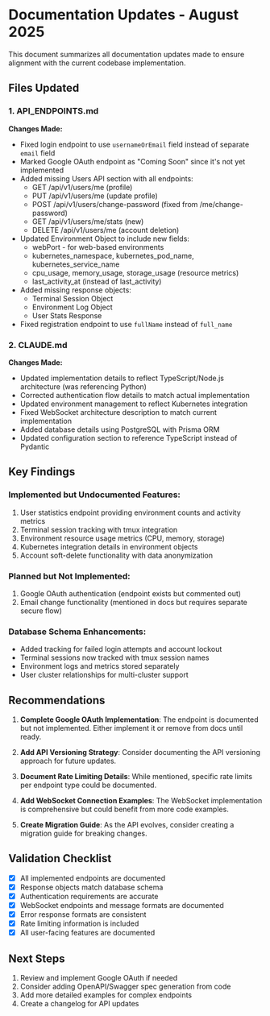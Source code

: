 # Documentation Updates - August 2025

This document summarizes all documentation updates made to ensure alignment with the current codebase implementation.

## Files Updated

### 1. API_ENDPOINTS.md
**Changes Made:**
- Fixed login endpoint to use `usernameOrEmail` field instead of separate `email` field
- Marked Google OAuth endpoint as "Coming Soon" since it's not yet implemented
- Added missing Users API section with all endpoints:
  - GET /api/v1/users/me (profile)
  - PUT /api/v1/users/me (update profile)
  - POST /api/v1/users/change-password (fixed from /me/change-password)
  - GET /api/v1/users/me/stats (new)
  - DELETE /api/v1/users/me (account deletion)
- Updated Environment Object to include new fields:
  - webPort - for web-based environments
  - kubernetes_namespace, kubernetes_pod_name, kubernetes_service_name
  - cpu_usage, memory_usage, storage_usage (resource metrics)
  - last_activity_at (instead of last_activity)
- Added missing response objects:
  - Terminal Session Object
  - Environment Log Object
  - User Stats Response
- Fixed registration endpoint to use `fullName` instead of `full_name`

### 2. CLAUDE.md
**Changes Made:**
- Updated implementation details to reflect TypeScript/Node.js architecture (was referencing Python)
- Corrected authentication flow details to match actual implementation
- Updated environment management to reflect Kubernetes integration
- Fixed WebSocket architecture description to match current implementation
- Added database details using PostgreSQL with Prisma ORM
- Updated configuration section to reference TypeScript instead of Pydantic

## Key Findings

### Implemented but Undocumented Features:
1. User statistics endpoint providing environment counts and activity metrics
2. Terminal session tracking with tmux integration
3. Environment resource usage metrics (CPU, memory, storage)
4. Kubernetes integration details in environment objects
5. Account soft-delete functionality with data anonymization

### Planned but Not Implemented:
1. Google OAuth authentication (endpoint exists but commented out)
2. Email change functionality (mentioned in docs but requires separate secure flow)

### Database Schema Enhancements:
- Added tracking for failed login attempts and account lockout
- Terminal sessions now tracked with tmux session names
- Environment logs and metrics stored separately
- User cluster relationships for multi-cluster support

## Recommendations

1. **Complete Google OAuth Implementation**: The endpoint is documented but not implemented. Either implement it or remove from docs until ready.

2. **Add API Versioning Strategy**: Consider documenting the API versioning approach for future updates.

3. **Document Rate Limiting Details**: While mentioned, specific rate limits per endpoint type could be documented.

4. **Add WebSocket Connection Examples**: The WebSocket implementation is comprehensive but could benefit from more code examples.

5. **Create Migration Guide**: As the API evolves, consider creating a migration guide for breaking changes.

## Validation Checklist

- [x] All implemented endpoints are documented
- [x] Response objects match database schema
- [x] Authentication requirements are accurate
- [x] WebSocket endpoints and message formats are documented
- [x] Error response formats are consistent
- [x] Rate limiting information is included
- [x] All user-facing features are documented

## Next Steps

1. Review and implement Google OAuth if needed
2. Consider adding OpenAPI/Swagger spec generation from code
3. Add more detailed examples for complex endpoints
4. Create a changelog for API updates